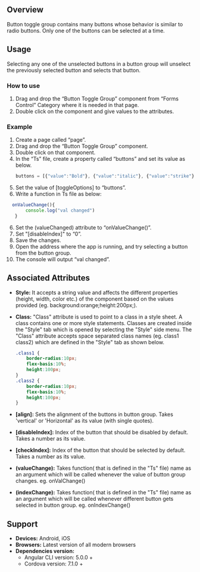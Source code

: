 ## Overview
Button toggle group contains many buttons whose behavior is similar to radio buttons. Only one of the buttons can be selected at a time.

## Usage
Selecting any one of the unselected buttons in a button group will unselect the previously selected button and selects that button.


### How to use

1. Drag and drop the “Button Toggle Group” component from “Forms Control” Category where it is needed in that page.
2. Double click on the component and give values to the attributes.

### Example

1. Create a page called “page”.
2. Drag and drop the “Button Toggle Group” component.
3. Double click on that component.
4. In the “Ts” file, create a property called “buttons” and set its value as below.
    ```typescript
    buttons = [{"value":"Bold"}, {"value":"italic"}, {"value":"strike"}];
    ```
5. Set the value of [toggleOptions] to “buttons”.
6. Write a function in Ts file as below:
```typescript
  onValueChange(){
       console.log("val changed")
   }
```

6. Set the (valueChanged) attribute to “onValueChange()”.
7. Set "[disableIndex]" to “0”.
7. Save the changes.
8. Open the address where the app is running, and try selecting a button from the button group.
9. The console will output “val changed”. 


## Associated Attributes
- **Style:** It accepts a string value and affects the different properties (height, width, color etc.) of the component based on the values provided (eg. background:orange;height:200px;).

- **Class:** "Class" attribute is used to point to a class in a style sheet. A class contains one or more style statements. Classes are created inside the "Style" tab which is opened by selecting the "Style" side menu. The "Class" attribute accepts space separated class names (eg. class1 class2) which are defined in the "Style" tab as shown below.
    ```css
    .class1 {
        border-radius:10px;
        flex-basis:10%;
        height:100px;
    }
    .class2 {
        border-radius:10px;
        flex-basis:10%;
        height:100px;
    }
    
    ```
- **[align]:** Sets the alignment of the buttons in button group. Takes 'vertical' or 'Horizontal' as its value (with single quotes).
- **[disableIndex]:** Index of the button that should be disabled by default. Takes a number as its value.
- **[checkIndex]:**  Index of the button that should be selected by default. Takes a number as its value.
- **(valueChange):** Takes function( that is defined in the "Ts" file) name as an argument which will be called whenever the value of button group changes. eg. onValChange()
- **(indexChange):**  Takes function( that is defined in the "Ts" file) name as an argument which will be called whenever different button gets selected in button group. eg. onIndexChange()

## Support
- **Devices:** Android, iOS
- **Browsers:**  Latest version of all modern browsers
- **Dependencies version:** 
    - Angular CLI version: 5.0.0 + 
    - Cordova version: 7.1.0 +


